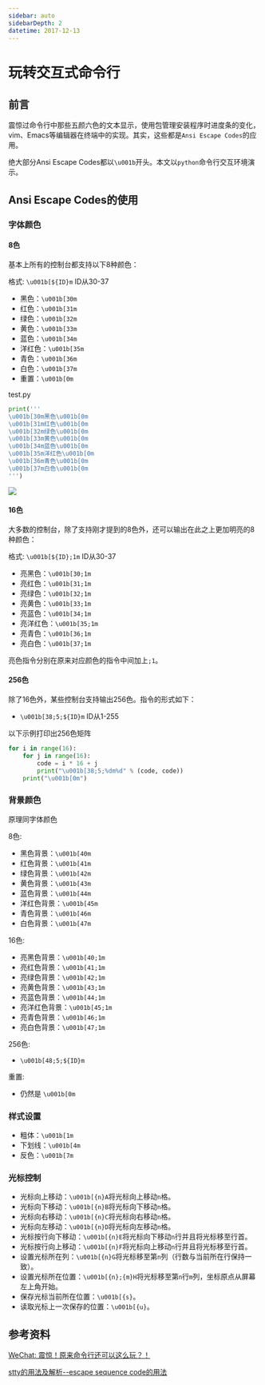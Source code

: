 ```yaml
---
sidebar: auto
sidebarDepth: 2
datetime: 2017-12-13
---
```


# 玩转交互式命令行

## 前言

震惊过命令行中那些五颜六色的文本显示，使用包管理安装程序时进度条的变化，vim、Emacs等编辑器在终端中的实现。其实，这些都是`Ansi Escape Codes`的应用。

绝大部分Ansi Escape Codes都以`\u001b`开头。本文以`python`命令行交互环境演示。



## Ansi Escape Codes的使用

### 字体颜色

#### 8色

基本上所有的控制台都支持以下8种颜色：

格式: `\u001b[${ID}m` ID从30-37

- 黑色：`\u001b[30m`
- 红色：`\u001b[31m`
- 绿色：`\u001b[32m`
- 黄色：`\u001b[33m`
- 蓝色：`\u001b[34m`
- 洋红色：`\u001b[35m`
- 青色：`\u001b[36m`
- 白色：`\u001b[37m`
- 重置：`\u001b[0m`

test.py

```python
print('''
\u001b[30m黑色\u001b[0m
\u001b[31m红色\u001b[0m
\u001b[32m绿色\u001b[0m
\u001b[33m黄色\u001b[0m
\u001b[34m蓝色\u001b[0m
\u001b[35m洋红色\u001b[0m
\u001b[36m青色\u001b[0m
\u001b[37m白色\u001b[0m
''')
```

![](@/img/articles/0007.jpg)

#### 16色

大多数的控制台，除了支持刚才提到的8色外，还可以输出在此之上更加明亮的8种颜色：

格式: `\u001b[${ID};1m` ID从30-37

- 亮黑色：`\u001b[30;1m`
- 亮红色：`\u001b[31;1m`
- 亮绿色：`\u001b[32;1m`
- 亮黄色：`\u001b[33;1m`
- 亮蓝色：`\u001b[34;1m`
- 亮洋红色：`\u001b[35;1m`
- 亮青色：`\u001b[36;1m`
- 亮白色：`\u001b[37;1m`

亮色指令分别在原来对应颜色的指令中间加上`;1`。



#### 256色

除了16色外，某些控制台支持输出256色。指令的形式如下：

- `\u001b[38;5;${ID}m` ID从1-255

以下示例打印出256色矩阵

```python
for i in range(16):
    for j in range(16):
        code = i * 16 + j
        print("\u001b[38;5;%dm%d" % (code, code))
    print("\u001b[0m")
```





### 背景颜色

原理同字体颜色

8色:

- 黑色背景：`\u001b[40m`
- 红色背景：`\u001b[41m`
- 绿色背景：`\u001b[42m`
- 黄色背景：`\u001b[43m`
- 蓝色背景：`\u001b[44m`
- 洋红色背景：`\u001b[45m`
- 青色背景：`\u001b[46m`
- 白色背景：`\u001b[47m`

16色:

- 亮黑色背景：`\u001b[40;1m`
- 亮红色背景：`\u001b[41;1m`
- 亮绿色背景：`\u001b[42;1m`
- 亮黄色背景：`\u001b[43;1m`
- 亮蓝色背景：`\u001b[44;1m`
- 亮洋红色背景：`\u001b[45;1m`
- 亮青色背景：`\u001b[46;1m`
- 亮白色背景：`\u001b[47;1m`

256色:

- `\u001b[48;5;${ID}m`

重置:

- 仍然是 `\u001b[0m`



### 样式设置

- 粗体：`\u001b[1m`
- 下划线：`\u001b[4m`
- 反色：`\u001b[7m`



### 光标控制

- 光标向上移动：`\u001b[{n}A`将光标向上移动`n`格。
- 光标向下移动：`\u001b[{n}B`将光标向下移动`n`格。
- 光标向右移动：`\u001b[{n}C`将光标向右移动`n`格。
- 光标向左移动：`\u001b[{n}D`将光标向左移动`n`格。
- 光标按行向下移动：`\u001b[{n}E`将光标向下移动`n`行并且将光标移至行首。
- 光标按行向上移动：`\u001b[{n}F`将光标向上移动`n`行并且将光标移至行首。
- 设置光标所在列：`\u001b[{n}G`将光标移至第`n`列（行数与当前所在行保持一致）。
- 设置光标所在位置：`\u001b[{n};{m}H`将光标移至第`n`行`m`列，坐标原点从屏幕左上角开始。
- 保存光标当前所在位置：`\u001b[{s}`。
- 读取光标上一次保存的位置：`\u001b[{u}`。



## 参考资料

[WeChat: 震惊！原来命令行还可以这么玩？！](http://mp.weixin.qq.com/s/PrYBXRoUApbcalaIgY7LPQ) 

[stty的用法及解析--escape sequence code的用法](http://blog.csdn.net/justheretobe/article/details/7259718)

